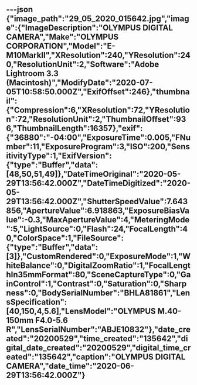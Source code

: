 ---json
{"image_path":"29_05_2020_015642.jpg","image":{"ImageDescription":"OLYMPUS DIGITAL CAMERA","Make":"OLYMPUS CORPORATION","Model":"E-M10MarkII","XResolution":240,"YResolution":240,"ResolutionUnit":2,"Software":"Adobe Lightroom 3.3 (Macintosh)","ModifyDate":"2020-07-05T10:58:50.000Z","ExifOffset":246},"thumbnail":{"Compression":6,"XResolution":72,"YResolution":72,"ResolutionUnit":2,"ThumbnailOffset":936,"ThumbnailLength":16357},"exif":{"36880":"-04:00","ExposureTime":0.005,"FNumber":11,"ExposureProgram":3,"ISO":200,"SensitivityType":1,"ExifVersion":{"type":"Buffer","data":[48,50,51,49]},"DateTimeOriginal":"2020-05-29T13:56:42.000Z","DateTimeDigitized":"2020-05-29T13:56:42.000Z","ShutterSpeedValue":7.643856,"ApertureValue":6.918863,"ExposureBiasValue":-0.3,"MaxApertureValue":4,"MeteringMode":5,"LightSource":0,"Flash":24,"FocalLength":40,"ColorSpace":1,"FileSource":{"type":"Buffer","data":[3]},"CustomRendered":0,"ExposureMode":1,"WhiteBalance":0,"DigitalZoomRatio":1,"FocalLengthIn35mmFormat":80,"SceneCaptureType":0,"GainControl":1,"Contrast":0,"Saturation":0,"Sharpness":0,"BodySerialNumber":"BHLA81861","LensSpecification":[40,150,4,5.6],"LensModel":"OLYMPUS M.40-150mm F4.0-5.6 R","LensSerialNumber":"ABJE10832"},"date_created":"20200529","time_created":"135642","digital_date_created":"20200529","digital_time_created":"135642","caption":"OLYMPUS DIGITAL CAMERA","date_time":"2020-06-29T13:56:42.000Z"}
---
